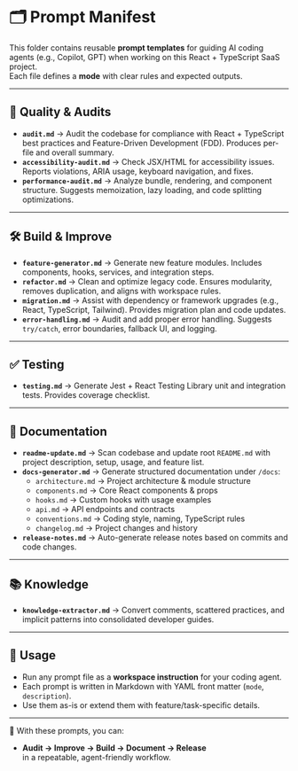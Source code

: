 # 🗂 Prompt Manifest

This folder contains reusable **prompt templates** for guiding AI coding agents (e.g., Copilot, GPT) when working on this React + TypeScript SaaS project.  
Each file defines a **mode** with clear rules and expected outputs.

---

## 🔎 Quality & Audits
- **`audit.md`** → Audit the codebase for compliance with React + TypeScript best practices and Feature-Driven Development (FDD). Produces per-file and overall summary.
- **`accessibility-audit.md`** → Check JSX/HTML for accessibility issues. Reports violations, ARIA usage, keyboard navigation, and fixes.
- **`performance-audit.md`** → Analyze bundle, rendering, and component structure. Suggests memoization, lazy loading, and code splitting optimizations.

---

## 🛠 Build & Improve
- **`feature-generator.md`** → Generate new feature modules. Includes components, hooks, services, and integration steps.
- **`refactor.md`** → Clean and optimize legacy code. Ensures modularity, removes duplication, and aligns with workspace rules.
- **`migration.md`** → Assist with dependency or framework upgrades (e.g., React, TypeScript, Tailwind). Provides migration plan and code updates.
- **`error-handling.md`** → Audit and add proper error handling. Suggests `try/catch`, error boundaries, fallback UI, and logging.

---

## ✅ Testing
- **`testing.md`** → Generate Jest + React Testing Library unit and integration tests. Provides coverage checklist.

---

## 📖 Documentation
- **`readme-update.md`** → Scan codebase and update root `README.md` with project description, setup, usage, and feature list.
- **`docs-generator.md`** → Generate structured documentation under `/docs`:
  - `architecture.md` → Project architecture & module structure  
  - `components.md` → Core React components & props  
  - `hooks.md` → Custom hooks with usage examples  
  - `api.md` → API endpoints and contracts  
  - `conventions.md` → Coding style, naming, TypeScript rules  
  - `changelog.md` → Project changes and history
- **`release-notes.md`** → Auto-generate release notes based on commits and code changes.

---

## 📚 Knowledge
- **`knowledge-extractor.md`** → Convert comments, scattered practices, and implicit patterns into consolidated developer guides.

---

## 🔖 Usage
- Run any prompt file as a **workspace instruction** for your coding agent.  
- Each prompt is written in Markdown with YAML front matter (`mode`, `description`).  
- Use them as-is or extend them with feature/task-specific details.  

---

🚀 With these prompts, you can:  
- **Audit → Improve → Build → Document → Release**  
in a repeatable, agent-friendly workflow.
